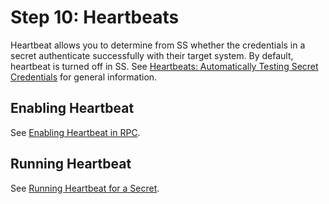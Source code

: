 [title]: # (10. Heartbeats)
[tags]: # (Heartbeat)
[priority]: # (1000)

# Step 10: Heartbeats

Heartbeat allows you to determine from SS whether the credentials in a secret authenticate successfully with their target system. By default, heartbeat is turned off in SS. See [Heartbeats: Automatically Testing Secret Credentials](../../secret-heartbeats/index.md) for general information.

## Enabling Heartbeat

See [Enabling Heartbeat in RPC](../../secret-heartbeats/enabling-heartbeat-in-rpc/index.md).

## Running Heartbeat

See [Running Heartbeat for a Secret](../../secret-heartbeats/running-heartbeat-for-a-secret/index.md).
